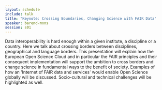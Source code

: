 ```yaml
---
layout: schedule
include: talk
title: "Keynote: Crossing Boundaries, Changing Science with FAIR Data"
speaker: barend-mons
session: s01
---
```


Data interoperability is hard enough within a given institute, a discipline or a
country. Here we talk about crossing borders between disciplines, geographical
and language borders. This presentation will explain how the European Open
Science Cloud and in particular the FAIR principles and their consequent
implementation will support the ambition to cross borders and change science in
fundamental ways to the benefit of society. Examples of how an 'Internet of FAIR
data and services' would enable Open Science globally will be discussed.
Socio-cultural and technical challenges will be highlighted as well.
